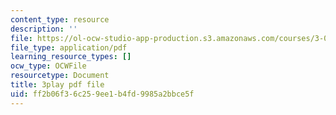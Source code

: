 ```yaml
---
content_type: resource
description: ''
file: https://ol-ocw-studio-app-production.s3.amazonaws.com/courses/3-091sc-introduction-to-solid-state-chemistry-fall-2010/ff2b06f36c259ee1b4fd9985a2bbce5f_RXTvZGj1MDA.pdf
file_type: application/pdf
learning_resource_types: []
ocw_type: OCWFile
resourcetype: Document
title: 3play pdf file
uid: ff2b06f3-6c25-9ee1-b4fd-9985a2bbce5f
---
```

